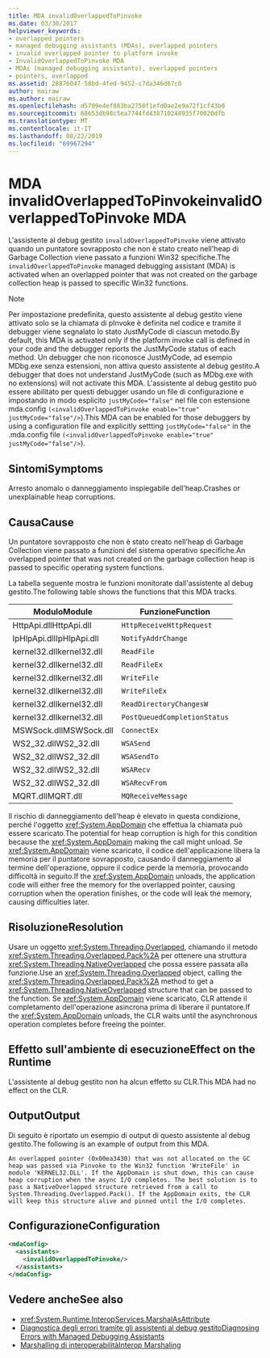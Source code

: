 ```yaml
---
title: MDA invalidOverlappedToPinvoke
ms.date: 03/30/2017
helpviewer_keywords:
- overlapped pointers
- managed debugging assistants (MDAs), overlapped pointers
- invalid overlapped pointer to platform invoke
- InvalidOverlappedToPinvoke MDA
- MDAs (managed debugging assistants), overlapped pointers
- pointers, overlapped
ms.assetid: 28876047-58bd-4fed-9452-c7da346d67c0
author: mairaw
ms.author: mairaw
ms.openlocfilehash: d5709e4ef883ba2750f1efd0ae2e9a72f1cf43b0
ms.sourcegitcommit: 68653db98c5ea7744fd438710248935f70020dfb
ms.translationtype: MT
ms.contentlocale: it-IT
ms.lasthandoff: 08/22/2019
ms.locfileid: "69967294"
---
```

# <a name="invalidoverlappedtopinvoke-mda"></a><span data-ttu-id="8c137-102">MDA invalidOverlappedToPinvoke</span><span class="sxs-lookup"><span data-stu-id="8c137-102">invalidOverlappedToPinvoke MDA</span></span>
<span data-ttu-id="8c137-103">L'assistente al debug gestito `invalidOverlappedToPinvoke` viene attivato quando un puntatore sovrapposto che non è stato creato nell'heap di Garbage Collection viene passato a funzioni Win32 specifiche.</span><span class="sxs-lookup"><span data-stu-id="8c137-103">The `invalidOverlappedToPinvoke` managed debugging assistant (MDA) is activated when an overlapped pointer that was not created on the garbage collection heap is passed to specific Win32 functions.</span></span>  
  
> [!NOTE]
> <span data-ttu-id="8c137-104">Per impostazione predefinita, questo assistente al debug gestito viene attivato solo se la chiamata di pInvoke è definita nel codice e tramite il debugger viene segnalato lo stato JustMyCode di ciascun metodo.</span><span class="sxs-lookup"><span data-stu-id="8c137-104">By default, this MDA is activated only if the platform invoke call is defined in your code and the debugger reports the JustMyCode status of each method.</span></span> <span data-ttu-id="8c137-105">Un debugger che non riconosce JustMyCode, ad esempio MDbg.exe senza estensioni, non attiva questo assistente al debug gestito.</span><span class="sxs-lookup"><span data-stu-id="8c137-105">A debugger that does not understand JustMyCode (such as MDbg.exe with no extensions) will not activate this MDA.</span></span> <span data-ttu-id="8c137-106">L'assistente al debug gestito può essere abilitato per questi debugger usando un file di configurazione e impostando in modo esplicito `justMyCode="false"` nel file con estensione mda.config `(<invalidOverlappedToPinvoke enable="true" justMyCode="false"/>`).</span><span class="sxs-lookup"><span data-stu-id="8c137-106">This MDA can be enabled for those debuggers by using a configuration file and explicitly settting `justMyCode="false"` in the .mda.config file `(<invalidOverlappedToPinvoke enable="true" justMyCode="false"/>`).</span></span>  
  
## <a name="symptoms"></a><span data-ttu-id="8c137-107">Sintomi</span><span class="sxs-lookup"><span data-stu-id="8c137-107">Symptoms</span></span>  
 <span data-ttu-id="8c137-108">Arresto anomalo o danneggiamento inspiegabile dell'heap.</span><span class="sxs-lookup"><span data-stu-id="8c137-108">Crashes or unexplainable heap corruptions.</span></span>  
  
## <a name="cause"></a><span data-ttu-id="8c137-109">Causa</span><span class="sxs-lookup"><span data-stu-id="8c137-109">Cause</span></span>  
 <span data-ttu-id="8c137-110">Un puntatore sovrapposto che non è stato creato nell'heap di Garbage Collection viene passato a funzioni del sistema operativo specifiche.</span><span class="sxs-lookup"><span data-stu-id="8c137-110">An overlapped pointer that was not created on the garbage collection heap is passed to specific operating system functions.</span></span>  
  
 <span data-ttu-id="8c137-111">La tabella seguente mostra le funzioni monitorate dall'assistente al debug gestito.</span><span class="sxs-lookup"><span data-stu-id="8c137-111">The following table shows the functions that this MDA tracks.</span></span>  
  
|<span data-ttu-id="8c137-112">Modulo</span><span class="sxs-lookup"><span data-stu-id="8c137-112">Module</span></span>|<span data-ttu-id="8c137-113">Funzione</span><span class="sxs-lookup"><span data-stu-id="8c137-113">Function</span></span>|  
|------------|--------------|  
|<span data-ttu-id="8c137-114">HttpApi.dll</span><span class="sxs-lookup"><span data-stu-id="8c137-114">HttpApi.dll</span></span>|`HttpReceiveHttpRequest`|  
|<span data-ttu-id="8c137-115">IpHlpApi.dll</span><span class="sxs-lookup"><span data-stu-id="8c137-115">IpHlpApi.dll</span></span>|`NotifyAddrChange`|  
|<span data-ttu-id="8c137-116">kernel32.dll</span><span class="sxs-lookup"><span data-stu-id="8c137-116">kernel32.dll</span></span>|`ReadFile`|  
|<span data-ttu-id="8c137-117">kernel32.dll</span><span class="sxs-lookup"><span data-stu-id="8c137-117">kernel32.dll</span></span>|`ReadFileEx`|  
|<span data-ttu-id="8c137-118">kernel32.dll</span><span class="sxs-lookup"><span data-stu-id="8c137-118">kernel32.dll</span></span>|`WriteFile`|  
|<span data-ttu-id="8c137-119">kernel32.dll</span><span class="sxs-lookup"><span data-stu-id="8c137-119">kernel32.dll</span></span>|`WriteFileEx`|  
|<span data-ttu-id="8c137-120">kernel32.dll</span><span class="sxs-lookup"><span data-stu-id="8c137-120">kernel32.dll</span></span>|`ReadDirectoryChangesW`|  
|<span data-ttu-id="8c137-121">kernel32.dll</span><span class="sxs-lookup"><span data-stu-id="8c137-121">kernel32.dll</span></span>|`PostQueuedCompletionStatus`|  
|<span data-ttu-id="8c137-122">MSWSock.dll</span><span class="sxs-lookup"><span data-stu-id="8c137-122">MSWSock.dll</span></span>|`ConnectEx`|  
|<span data-ttu-id="8c137-123">WS2_32.dll</span><span class="sxs-lookup"><span data-stu-id="8c137-123">WS2_32.dll</span></span>|`WSASend`|  
|<span data-ttu-id="8c137-124">WS2_32.dll</span><span class="sxs-lookup"><span data-stu-id="8c137-124">WS2_32.dll</span></span>|`WSASendTo`|  
|<span data-ttu-id="8c137-125">WS2_32.dll</span><span class="sxs-lookup"><span data-stu-id="8c137-125">WS2_32.dll</span></span>|`WSARecv`|  
|<span data-ttu-id="8c137-126">WS2_32.dll</span><span class="sxs-lookup"><span data-stu-id="8c137-126">WS2_32.dll</span></span>|`WSARecvFrom`|  
|<span data-ttu-id="8c137-127">MQRT.dll</span><span class="sxs-lookup"><span data-stu-id="8c137-127">MQRT.dll</span></span>|`MQReceiveMessage`|  
  
 <span data-ttu-id="8c137-128">Il rischio di danneggiamento dell'heap è elevato in questa condizione, perché l'oggetto <xref:System.AppDomain> che effettua la chiamata può essere scaricato.</span><span class="sxs-lookup"><span data-stu-id="8c137-128">The potential for heap corruption is high for this condition because the <xref:System.AppDomain> making the call might unload.</span></span> <span data-ttu-id="8c137-129">Se <xref:System.AppDomain> viene scaricato, il codice dell'applicazione libera la memoria per il puntatore sovrapposto, causando il danneggiamento al termine dell'operazione, oppure il codice perde la memoria, provocando difficoltà in seguito.</span><span class="sxs-lookup"><span data-stu-id="8c137-129">If the <xref:System.AppDomain> unloads, the application code will either free the memory for the overlapped pointer, causing corruption when the operation finishes, or the code will leak the memory, causing difficulties later.</span></span>  
  
## <a name="resolution"></a><span data-ttu-id="8c137-130">Risoluzione</span><span class="sxs-lookup"><span data-stu-id="8c137-130">Resolution</span></span>  
 <span data-ttu-id="8c137-131">Usare un oggetto <xref:System.Threading.Overlapped>, chiamando il metodo <xref:System.Threading.Overlapped.Pack%2A> per ottenere una struttura <xref:System.Threading.NativeOverlapped> che possa essere passata alla funzione.</span><span class="sxs-lookup"><span data-stu-id="8c137-131">Use an <xref:System.Threading.Overlapped> object, calling the <xref:System.Threading.Overlapped.Pack%2A> method to get a <xref:System.Threading.NativeOverlapped> structure that can be passed to the function.</span></span> <span data-ttu-id="8c137-132">Se <xref:System.AppDomain> viene scaricato, CLR attende il completamento dell'operazione asincrona prima di liberare il puntatore.</span><span class="sxs-lookup"><span data-stu-id="8c137-132">If the <xref:System.AppDomain> unloads, the CLR waits until the asynchronous operation completes before freeing the pointer.</span></span>  
  
## <a name="effect-on-the-runtime"></a><span data-ttu-id="8c137-133">Effetto sull'ambiente di esecuzione</span><span class="sxs-lookup"><span data-stu-id="8c137-133">Effect on the Runtime</span></span>  
 <span data-ttu-id="8c137-134">L'assistente al debug gestito non ha alcun effetto su CLR.</span><span class="sxs-lookup"><span data-stu-id="8c137-134">This MDA had no effect on the CLR.</span></span>  
  
## <a name="output"></a><span data-ttu-id="8c137-135">Output</span><span class="sxs-lookup"><span data-stu-id="8c137-135">Output</span></span>  
 <span data-ttu-id="8c137-136">Di seguito è riportato un esempio di output di questo assistente al debug gestito.</span><span class="sxs-lookup"><span data-stu-id="8c137-136">The following is an example of output from this MDA.</span></span>  
  
 `An overlapped pointer (0x00ea3430) that was not allocated on the GC heap was passed via Pinvoke to the Win32 function 'WriteFile' in module 'KERNEL32.DLL'. If the AppDomain is shut down, this can cause heap corruption when the async I/O completes. The best solution is to pass a NativeOverlapped structure retrieved from a call to System.Threading.Overlapped.Pack(). If the AppDomain exits, the CLR will keep this structure alive and pinned until the I/O completes.`  
  
## <a name="configuration"></a><span data-ttu-id="8c137-137">Configurazione</span><span class="sxs-lookup"><span data-stu-id="8c137-137">Configuration</span></span>  
  
```xml  
<mdaConfig>  
  <assistants>  
    <invalidOverlappedToPinvoke/>  
  </assistants>  
</mdaConfig>  
```  
  
## <a name="see-also"></a><span data-ttu-id="8c137-138">Vedere anche</span><span class="sxs-lookup"><span data-stu-id="8c137-138">See also</span></span>

- <xref:System.Runtime.InteropServices.MarshalAsAttribute>
- [<span data-ttu-id="8c137-139">Diagnostica degli errori tramite gli assistenti al debug gestito</span><span class="sxs-lookup"><span data-stu-id="8c137-139">Diagnosing Errors with Managed Debugging Assistants</span></span>](../../../docs/framework/debug-trace-profile/diagnosing-errors-with-managed-debugging-assistants.md)
- [<span data-ttu-id="8c137-140">Marshalling di interoperabilità</span><span class="sxs-lookup"><span data-stu-id="8c137-140">Interop Marshaling</span></span>](../../../docs/framework/interop/interop-marshaling.md)
